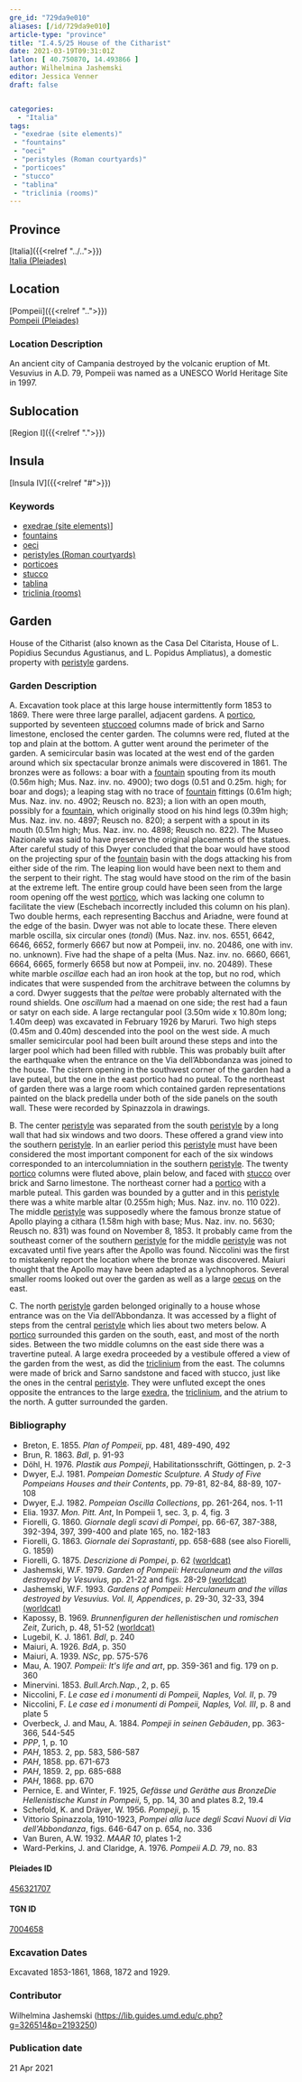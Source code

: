 ```yaml
---
gre_id: "729da9e010"
aliases: [/id/729da9e010]
article-type: "province"
title: "I.4.5/25 House of the Citharist"
date: 2021-03-19T09:31:01Z
latlon: [ 40.750870, 14.493866 ]
author: Wilhelmina Jashemski
editor: Jessica Venner
draft: false


categories:
  - "Italia"
tags:
 - "exedrae (site elements)"
 - "fountains"
 - "oeci"
 - "peristyles (Roman courtyards)"
 - "porticoes"
 - "stucco"
 - "tablina"
 - "triclinia (rooms)"
---
```


## Province
[Italia]({{<relref "../..">}}) \
[Italia (Pleiades)](https://pleiades.stoa.org/places/1052)

## Location
[Pompeii]({{<relref "..">}}) \
[Pompeii (Pleiades)](https://pleiades.stoa.org/places/433032)


### Location Description
An ancient city of Campania destroyed by the volcanic eruption of Mt. Vesuvius in A.D. 79, Pompeii was named as a UNESCO World Heritage Site in 1997.

## Sublocation
[Region I]({{<relref ".">}})
## Insula
[Insula IV]({{<relref "#">}})

### Keywords
- [exedrae (site elements)](http://vocab.getty.edu/page/aat/300081589)]
- [fountains](http://vocab.getty.edu/page/aat/300006179)
- [oeci](http://vocab.getty.edu/page/aat/300080791)
- [peristyles (Roman courtyards)](http://vocab.getty.edu/page/aat/300080971)
- [porticoes](http://vocab.getty.edu/page/aat/300004145)
- [stucco](http://vocab.getty.edu/page/aat/300014966)
- [tablina](http://vocab.getty.edu/page/aat/300004180)
- [triclinia (rooms)](http://vocab.getty.edu/page/aat/300004359)

## Garden
House of the Citharist (also known as the Casa Del Citarista, House of L. Popidius Secundus Agustianus, and L. Popidus Ampliatus), a domestic property with [peristyle](http://vocab.getty.edu/page/aat/300080971) gardens.


### Garden Description
A. Excavation took place at this large house intermittently form 1853 to 1869. There were three large parallel, adjacent gardens. A [portico](http://vocab.getty.edu/page/aat/300004145), supported by seventeen [stuccoed](http://www.getty.edu/vow/AATFullDisplay?find=stucco&logic=AND&note=&english=N&prev_page=1&subjectid=300014966) columns made of brick and Sarno limestone, enclosed the center garden. The columns were red, fluted at the top and plain at the bottom. A gutter went around the perimeter of the garden. A semicircular basin was located at the west end of the garden around which six spectacular bronze animals were discovered in 1861. The bronzes were as follows: a boar with a [fountain](http://vocab.getty.edu/page/aat/300006179) spouting from its mouth (0.56m high; Mus. Naz. inv. no. 4900); two dogs (0.51 and 0.25m. high; for boar and dogs); a leaping stag with no trace of [fountain](http://vocab.getty.edu/page/aat/300006179) fittings (0.61m high; Mus. Naz. inv. no. 4902; Reusch no. 823); a lion with an open mouth, possibly for a [fountain](http://vocab.getty.edu/page/aat/300006179), which originally stood on his hind legs (0.39m high; Mus. Naz. inv. no. 4897; Reusch no. 820); a serpent with a spout in its mouth (0.51m high; Mus. Naz. inv. no. 4898; Reusch no. 822). The Museo Nazionale was said to have preserve the original placements of the statues. After careful study of this Dwyer concluded that the boar would have stood on the projecting spur of the [fountain](http://vocab.getty.edu/page/aat/300006179) basin with the dogs attacking his from either side of the rim.  The leaping lion would have been next to them and the serpent to their right. The stag would have stood on the rim of the basin at the extreme left. The entire group could have been seen from the large room opening off the west [portico](http://vocab.getty.edu/page/aat/300004145), which was lacking one column to facilitate the view (Eschebach incorrectly included this column on his plan). Two double herms, each representing Bacchus and Ariadne, were found at the edge of the basin. Dwyer was not able to locate these. There eleven marble oscilla, six circular ones (*tondi*) (Mus. Naz. inv. nos. 6551, 6642, 6646, 6652, formerly 6667 but now at Pompeii, inv. no. 20486, one with inv. no. unknown). Five had the shape of a pelta (Mus. Naz. inv. no. 6660, 6661, 6664, 6665, formerly 6658 but now at Pompeii, inv. no. 20489). These white marble *oscillae* each had an iron hook at the top, but no rod, which indicates that were suspended from the architrave between the columns by a cord. Dwyer suggests that the *peltae* were probably alternated with the round shields. One *oscillum* had a maenad on one side; the rest had a faun or satyr on each side. A large rectangular pool (3.50m wide x 10.80m long; 1.40m deep) was excavated in February 1926 by Maruri. Two high steps (0.45m and 0.40m) descended into the pool on the west side. A much smaller semicircular pool had been built around these steps and into the larger pool which had been filled with rubble. This was probably built after the earthquake when the entrance on the Via dell’Abbondanza was joined to the house. The cistern opening in the southwest corner of the garden had a lave puteal, but the one in the east portico had no puteal. To the northeast of garden there was a large room which contained garden representations painted on the black predella under both of the side panels on the south wall. These were recorded by Spinazzola in drawings.  

B. The center [peristyle](http://vocab.getty.edu/page/aat/300080971) was separated from the south [peristyle](http://vocab.getty.edu/page/aat/300080971) by a long wall that had six windows and two doors. These offered a grand view into the southern [peristyle](http://vocab.getty.edu/page/aat/300080971). In an earlier period this [peristyle](http://vocab.getty.edu/page/aat/300080971) must have been considered the most important component for each of the six windows corresponded to an intercolumniation in the southern [peristyle](http://vocab.getty.edu/page/aat/300080971). The twenty [portico](http://vocab.getty.edu/page/aat/300004145) columns were fluted above, plain below, and faced with [stucco](http://www.getty.edu/vow/AATFullDisplay?find=stucco&logic=AND&note=&english=N&prev_page=1&subjectid=300014966) over brick and Sarno limestone. The northeast corner had a [portico](http://vocab.getty.edu/page/aat/300004145) with a marble puteal. This garden was bounded by a gutter and in this [peristyle](http://vocab.getty.edu/page/aat/300080971) there was a white marble altar (0.255m high; Mus. Naz. inv. no. 110 022). The middle [peristyle](http://vocab.getty.edu/page/aat/300080971) was supposedly where the famous bronze statue of Apollo playing a cithara (1.58m high with base; Mus. Naz. inv. no. 5630; Reusch no. 831) was found on November 8, 1853. It probably came from the southeast corner of the southern [peristyle](http://vocab.getty.edu/page/aat/300080971) for the middle [peristyle](http://vocab.getty.edu/page/aat/300080971) was not excavated until five years after the Apollo was found. Niccolini was the first to mistakenly report the location where the bronze was discovered. Maiuri thought that the Apollo may have been adapted as a lychnophoros. Several smaller rooms looked out over the garden as well as a large [oecus](http://vocab.getty.edu/page/aat/300080791) on the east.  

C. The north [peristyle](http://vocab.getty.edu/page/aat/300080971) garden belonged originally to a house whose entrance was on the Via dell’Abbondanza. It was accessed by a flight of steps from the central [peristyle](http://vocab.getty.edu/page/aat/300080971) which lies about two meters below. A [portico](http://vocab.getty.edu/page/aat/300004145) surrounded this garden on the south, east, and most of the north sides. Between the two middle columns on the east side there was a travertine puteal. A large exedra proceeded by a vestibule offered a view of the garden from the west, as did the [triclinium](http://vocab.getty.edu/page/aat/300004359) from the east. The columns were made of brick and Sarno sandstone and faced with stucco, just like the ones in the central [peristyle](http://vocab.getty.edu/page/aat/300080971). They were unfluted except the ones opposite the entrances to the large [exedra](http://vocab.getty.edu/page/aat/300081589), the [triclinium](http://vocab.getty.edu/page/aat/300004359), and the atrium to the north. A gutter surrounded the garden.  

<!--### Images

{{<figure src="content/province/italia/pompeii/region_i/images/Fig.9_I.iv.5,25_20.4.66.jpg" alt="Fig. 1: Plan of Pompeii with Region I highlighted, plan in Jashemski, Gardens, p.21." title="Fig. 1: Plan of Pompeii with Region I highlighted, plan in Jashemski, Gardens, p.21 (Rights Statement).">}}

{{<figure src="content/province/italia/pompeii/region_i/images/I.iv.5_64.25.57.jpg" alt="Fig. 2: Plan of Region I, insula iv, plan in Jashemski, *Gardens*, plan 7, p. 29; Fiorelli, *Scavi*, pl. 12; Niccolini, *Case*, vol.3, “*Topografia*,” pl.8." title="Fig. 2: Plan of Region I, insula iv, plan in Jashemski, *Gardens*, plan 7, p. 29; Fiorelli, *Scavi*, pl. 12; Niccolini, *Case*, vol.3, “*Topografia*,” pl.8 (Rights Statement).">}}-->


### Bibliography

* Breton, E. 1855. *Plan of Pompeii*, pp. 481, 489-490, 492  
* Brun, R. 1863. *BdI*, p. 91-93  
* Döhl, H. 1976. *Plastik aus Pompeji*, Habilitationsschrift, Göttingen, p. 2-3   
* Dwyer, E.J. 1981. *Pompeian Domestic Sculpture. A Study of Five Pompeians Houses and their Contents*, pp. 79-81, 82-84, 88-89, 107-108  
* Dwyer, E.J. 1982. *Pompeian Oscilla Collections*, pp. 261-264, nos. 1-11  
* Elia. 1937. *Mon. Pitt. Ant*, In Pompeii 1, sec. 3, p. 4, fig. 3  
* Fiorelli, G. 1860. *Giornale degli scavi di Pompei*, pp. 66-67, 387-388, 392-394, 397, 399-400 and plate 165, no. 182-183  
* Fiorelli, G. 1863. *Giornale dei Soprastanti*, pp. 658-688 (see also Fiorelli, G. 1859)  
* Fiorelli, G. 1875. *Descrizione di Pompei*, p. 62 [(worldcat)](https://www.worldcat.org/title/descrizione-di-pompei/oclc/9528380)    
* Jashemski, W.F. 1979. *Garden of Pompeii: Herculaneum and the villas destroyed by Vesuvius,* pp. 21-22 and figs. 28-29 [(worldcat)](https://www.worldcat.org/title/gardens-of-pompeii-1/oclc/312003872&referer=brief_results)  
* Jashemski, W.F. 1993. *Gardens of Pompeii: Herculaneum and the villas destroyed by Vesuvius. Vol. II, Appendices*, p. 29-30, 32-33, 394 [(worldcat)](https://www.worldcat.org/title/gardens-of-pompeii-herculaneum-and-the-villas-destroyed-by-vesuvius-volume-2-appendices/oclc/222353569)  
* Kapossy, B. 1969. *Brunnenfiguren der hellenistischen und romischen Zeit*, Zurich, p. 48, 51-52   [(worldcat)](https://www.worldcat.org/title/brunnenfiguren-der-hellenistischen-und-romischen-zeit/oclc/804937054?referer=di&ht=edition)   
* Lugebil, K. J. 1861. *BdI*, p. 240   
* Maiuri, A. 1926. *BdA*, p. 350  
* Maiuri, A. 1939. *NSc*, pp. 575-576  
* Mau, A. 1907. *Pompeii: It's life and art*, pp. 359-361 and fig. 179 on p. 360  
* Minervini. 1853. *Bull.Arch.Nap.*, 2, p. 65  
* Niccolini, F. *Le case ed i monumenti di Pompeii, Naples, Vol. II*, p. 79  
* Niccolini, F. *Le case ed i monumenti di Pompeii, Naples, Vol. III*, p. 8 and plate 5  
* Overbeck, J. and Mau, A. 1884. *Pompeji in seinen Gebäuden*, pp. 363-366, 544-545  
* *PPP*, 1, p. 10  
* *PAH*, 1853. 2, pp. 583, 586-587  
* *PAH*, 1858. pp. 671-673  
* *PAH*, 1859. 2, pp. 685-688  
* *PAH*, 1868. pp. 670  
* Pernice, E. and Winter, F. 1925, *Gefässe und Geräthe aus BronzeDie Hellenistische Kunst in Pompeii*, 5, pp. 14, 30 and plates 8.2, 19.4  
* Schefold, K. and Dräyer, W. 1956. *Pompeji*, p. 15  
* Vittorio Spinazzola, 1910-1923, *Pompei alla luce degli Scavi Nuovi di Via dell'Abbondanza*, figs. 646-647 on p. 654, no. 336  
* Van Buren, A.W. 1932. *MAAR 10*, plates 1-2  
* Ward-Perkins, J. and Claridge, A. 1976. *Pompeii A.D. 79*, no. 83  


<!--#### Periodo ID-->

<!-- [PERIODO_ID](https://pleiades.stoa.org/places/PLEIADES_ID) -->

#### Pleiades ID
[456321707](https://pleiades.stoa.org/places/456321707)

#### TGN ID
[7004658](http://vocab.getty.edu/page/tgn/7004658)

###  Excavation Dates
Excavated 1853-1861, 1868, 1872 and 1929.


### Contributor
Wilhelmina Jashemski (https://lib.guides.umd.edu/c.php?g=326514&p=2193250)


### Publication date

21 Apr 2021
<!-- Format: dd MONTH_NAME yyyy -->

<!-- DATE -->
